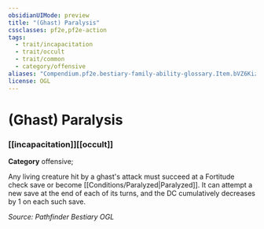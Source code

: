 ```yaml
---
obsidianUIMode: preview
title: "(Ghast) Paralysis"
cssclasses: pf2e,pf2e-action
tags:
  - trait/incapacitation
  - trait/occult
  - trait/common
  - category/offensive
aliases: "Compendium.pf2e.bestiary-family-ability-glossary.Item.bVZ6KizWVTLJUBXi"
license: OGL
---
```

# (Ghast) Paralysis

### [[incapacitation]][[occult]]

**Category** offensive; 




Any living creature hit by a ghast's attack must succeed at a Fortitude check save or become [[Conditions/Paralyzed|Paralyzed]]. It can attempt a new save at the end of each of its turns, and the DC cumulatively decreases by 1 on each such save.

*Source: Pathfinder Bestiary*
*OGL*